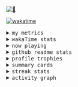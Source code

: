 [![🐙](https://hits.seeyoufarm.com/api/count/incr/badge.svg?url=https%3A%2F%2Fgithub.com%2Fktnkk%2Fhit-counter&count_bg=%23070707&title_bg=%23070707&icon=&icon_color=%23E7E7E7&title=visitors&edge_flat=true)](https://hits.seeyoufarm.com)

[![wakatime](https://wakatime.com/badge/user/43ee8060-219a-4cc8-b7a0-9a681ab5a8a7.svg)](https://wakatime.com/@43ee8060-219a-4cc8-b7a0-9a681ab5a8a7)

<details>
  <summary> <samp>my metrics</samp></summary>
  
  <br>
  
 ![🐳](https://github.com/kkhys/kkhys/blob/main/github-metrics.svg)
  
  ***
</details>

<details>
  <summary> <samp>wakaTime stats</samp></summary>
  
  <br>
  
<!--START_SECTION:waka-->
![Code Time](http://img.shields.io/badge/Code%20Time-1%2C067%20hrs%2041%20mins-blue)

**🐱 My GitHub Data** 

> 📦 5.0 MB Used in GitHub's Storage 
 > 
> 🏆 2,635 Contributions in the Year 2023
 > 
> 💼 Opted to Hire
 > 
> 📜 3 Public Repositories 
 > 
> 🔑 56 Private Repositories 
 > 
**I'm an Early 🐤** 

```text
🌞 Morning                10499 commits       ███████████░░░░░░░░░░░░░░   43.87 % 
🌆 Daytime                5623 commits        ██████░░░░░░░░░░░░░░░░░░░   23.50 % 
🌃 Evening                6730 commits        ███████░░░░░░░░░░░░░░░░░░   28.12 % 
🌙 Night                  1080 commits        █░░░░░░░░░░░░░░░░░░░░░░░░   04.51 % 
```
📅 **I'm Most Productive on Monday** 

```text
Monday                   4579 commits        █████░░░░░░░░░░░░░░░░░░░░   19.13 % 
Tuesday                  4053 commits        ████░░░░░░░░░░░░░░░░░░░░░   16.94 % 
Wednesday                4313 commits        █████░░░░░░░░░░░░░░░░░░░░   18.02 % 
Thursday                 3905 commits        ████░░░░░░░░░░░░░░░░░░░░░   16.32 % 
Friday                   4154 commits        ████░░░░░░░░░░░░░░░░░░░░░   17.36 % 
Saturday                 1539 commits        ██░░░░░░░░░░░░░░░░░░░░░░░   06.43 % 
Sunday                   1389 commits        █░░░░░░░░░░░░░░░░░░░░░░░░   05.80 % 
```


📊 **This Week I Spent My Time On** 

```text
🕑︎ Time Zone: Asia/Tokyo

💬 Programming Languages: 
Other                    31 hrs 9 mins       █████████████████░░░░░░░░   67.01 % 
TypeScript               8 hrs 10 mins       ████░░░░░░░░░░░░░░░░░░░░░   17.57 % 
Java                     2 hrs 7 mins        █░░░░░░░░░░░░░░░░░░░░░░░░   04.58 % 
JavaScript               1 hr 30 mins        █░░░░░░░░░░░░░░░░░░░░░░░░   03.23 % 
HTML                     1 hr 29 mins        █░░░░░░░░░░░░░░░░░░░░░░░░   03.22 % 

🔥 Editors: 
Chrome                   31 hrs 9 mins       █████████████████░░░░░░░░   67.01 % 
IntelliJ                 14 hrs 14 mins      ████████░░░░░░░░░░░░░░░░░   30.61 % 
WebStorm                 1 hr 6 mins         █░░░░░░░░░░░░░░░░░░░░░░░░   02.38 % 

💻 Operating System: 
Mac                      46 hrs 30 mins      █████████████████████████   100.00 % 
```


 Last Updated on 2023/07/08 18:41:41 UTC
<!--END_SECTION:waka-->
  
  ***
</details>


<details>
  <summary> <samp>now playing</samp></summary>
  
  <br>
 
 [![🐟](https://spotify-github-profile.vercel.app/api/view?uid=31ryofms4dnv7mrohhepo4c4zgqu&cover_image=true&theme=default&show_offline=false&background_color=121212&bar_color=53b14f&bar_color_cover=false)](https://open.spotify.com/user/31ryofms4dnv7mrohhepo4c4zgqu)
  
  ***
</details>

<details>
  <summary> <samp>github readme stats</samp></summary>
  
  <br>
  
 <p align="left"> 
  <img alt="🐠" src="https://github-readme-stats.vercel.app/api?username=kkhys&count_private=true&show_icons=true&theme=dark&include_all_commits=true" />
  <img alt="🐟" src="https://github-readme-stats.vercel.app/api/top-langs/?username=kkhys&layout=compact&theme=dark&langs_count=10&hide=HTML,CSS,SCSS" />
</p>
  
  ***
</details>

<details>
  <summary> <samp>profile trophies</samp></summary>
  
  <br>
  
  [![🐬](https://github-profile-trophy.vercel.app/?username=kkhys&rank=SECRET,SSS,SS,S,AAA,AA,A&theme=darkhub&row=1&margin-w=10&no-bg=true)](https://github.com/ryo-ma/github-profile-trophy)
  
  ***
</details>

<details>
  <summary> <samp>summary cards</samp></summary>
  
  <br>
  
  ![🐋](https://github-profile-summary-cards.vercel.app/api/cards/profile-details?username=kkhys&theme=github_dark)
  ![🦑](https://github-profile-summary-cards.vercel.app/api/cards/repos-per-language?username=kkhys&theme=github_dark)
  ![🦭](https://github-profile-summary-cards.vercel.app/api/cards/most-commit-language?username=kkhys&theme=github_dark)
  ![🦀](https://github-profile-summary-cards.vercel.app/api/cards/stats?username=kkhys&theme=github_dark)
  ![🦈](https://github-profile-summary-cards.vercel.app/api/cards/productive-time?username=kkhys&theme=github_dark)
  
  ***
</details>

<details>
  <summary> <samp>streak stats</samp></summary>
  
  <br>
  
  [![🐠](http://github-readme-streak-stats.herokuapp.com?user=kkhys&theme=dark)](https://git.io/streak-stats)
  
  ***
</details>

<details>
  <summary> <samp>activity graph</samp></summary>
  
  <br>
  
  [![🐡](https://github-readme-activity-graph.cyclic.app/graph?username=kkhys&theme=xcode)](https://github.com/ashutosh00710/github-readme-activity-graph)
  
  ***
</details>
